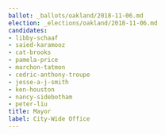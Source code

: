 ```yaml
---
ballot: _ballots/oakland/2018-11-06.md
election: _elections/oakland/2018-11-06.md
candidates:
- libby-schaaf
- saied-karamooz
- cat-brooks
- pamela-price
- marchon-tatmon
- cedric-anthony-troupe
- jesse-a-j-smith
- ken-houston
- nancy-sidebotham
- peter-liu
title: Mayor
label: City-Wide Office
---
```

